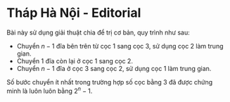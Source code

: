 # Tháp Hà Nội - Editorial

Bài này sử dụng giải thuật chia để trị cơ bản, quy trình như sau:

- Chuyển $n - 1$ đĩa bên trên từ cọc $1$ sang cọc $3,$ sử dụng cọc $2$ làm trung gian.
- Chuyển $1$ đĩa còn lại ở cọc $1$ sang cọc $2$.
- Chuyển $n - 1$ đĩa ở cọc $3$ sang cọc $2,$ sử dụng cọc $1$ làm trung gian.

Số bước chuyển ít nhất trong trường hợp số cọc bằng $3$ đã được chứng minh là luôn luôn bằng $2^n - 1$.